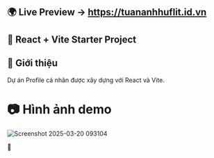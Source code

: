 
## 🌍 Live Preview -> https://tuananhhuflit.id.vn


## 🚀 React + Vite Starter Project

## 📌 Giới thiệu

Dự án Profile cá nhân được xây dựng với React và Vite.

# 📷 Hình ảnh demo

![Screenshot 2025-03-20 093104](https://github.com/user-attachments/assets/96d8ba0a-ab24-4cf7-92c8-6135566281c5)

🤝
